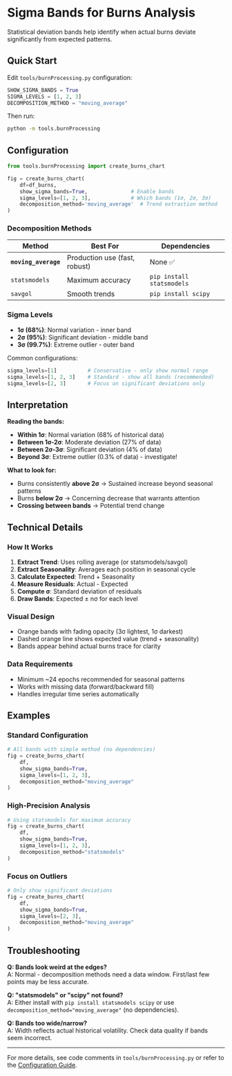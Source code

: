 # Sigma Bands for Burns Analysis

Statistical deviation bands help identify when actual burns deviate significantly from expected patterns.

## Quick Start

Edit `tools/burnProcessing.py` configuration:

```python
SHOW_SIGMA_BANDS = True
SIGMA_LEVELS = [1, 2, 3]
DECOMPOSITION_METHOD = "moving_average"
```

Then run:
```bash
python -m tools.burnProcessing
```

## Configuration

```python
from tools.burnProcessing import create_burns_chart

fig = create_burns_chart(
    df=df_burns,
    show_sigma_bands=True,              # Enable bands
    sigma_levels=[1, 2, 3],             # Which bands (1σ, 2σ, 3σ)
    decomposition_method='moving_average'  # Trend extraction method
)
```

### Decomposition Methods

| Method | Best For | Dependencies |
|--------|----------|--------------|
| **`moving_average`** | Production use (fast, robust) | None ✅ |
| `statsmodels` | Maximum accuracy | `pip install statsmodels` |
| `savgol` | Smooth trends | `pip install scipy` |

### Sigma Levels

- **1σ (68%)**: Normal variation - inner band
- **2σ (95%)**: Significant deviation - middle band
- **3σ (99.7%)**: Extreme outlier - outer band

Common configurations:
```python
sigma_levels=[1]          # Conservative - only show normal range
sigma_levels=[1, 2, 3]    # Standard - show all bands (recommended)
sigma_levels=[2, 3]       # Focus on significant deviations only
```

## Interpretation

**Reading the bands:**

- **Within 1σ**: Normal variation (68% of historical data)
- **Between 1σ-2σ**: Moderate deviation (27% of data)
- **Between 2σ-3σ**: Significant deviation (4% of data)  
- **Beyond 3σ**: Extreme outlier (0.3% of data) - investigate!

**What to look for:**

- Burns consistently **above 2σ** → Sustained increase beyond seasonal patterns
- Burns **below 2σ** → Concerning decrease that warrants attention
- **Crossing between bands** → Potential trend change

## Technical Details

### How It Works

1. **Extract Trend**: Uses rolling average (or statsmodels/savgol)
2. **Extract Seasonality**: Averages each position in seasonal cycle
3. **Calculate Expected**: Trend + Seasonality
4. **Measure Residuals**: Actual - Expected
5. **Compute σ**: Standard deviation of residuals
6. **Draw Bands**: Expected ± nσ for each level

### Visual Design

- Orange bands with fading opacity (3σ lightest, 1σ darkest)
- Dashed orange line shows expected value (trend + seasonality)
- Bands appear behind actual burns trace for clarity

### Data Requirements

- Minimum ~24 epochs recommended for seasonal patterns
- Works with missing data (forward/backward fill)
- Handles irregular time series automatically

## Examples

### Standard Configuration
```python
# All bands with simple method (no dependencies)
fig = create_burns_chart(
    df, 
    show_sigma_bands=True, 
    sigma_levels=[1, 2, 3],
    decomposition_method="moving_average"
)
```

### High-Precision Analysis
```python
# Using statsmodels for maximum accuracy
fig = create_burns_chart(
    df,
    show_sigma_bands=True,
    sigma_levels=[1, 2, 3],
    decomposition_method="statsmodels"
)
```

### Focus on Outliers
```python
# Only show significant deviations
fig = create_burns_chart(
    df,
    show_sigma_bands=True,
    sigma_levels=[2, 3],
    decomposition_method="moving_average"
)
```

## Troubleshooting

**Q: Bands look weird at the edges?**  
A: Normal - decomposition methods need a data window. First/last few points may be less accurate.

**Q: "statsmodels" or "scipy" not found?**  
A: Either install with `pip install statsmodels scipy` or use `decomposition_method="moving_average"` (no dependencies).

**Q: Bands too wide/narrow?**  
A: Width reflects actual historical volatility. Check data quality if bands seem incorrect.

---

For more details, see code comments in `tools/burnProcessing.py` or refer to the [Configuration Guide](CONFIGURATION.md).
